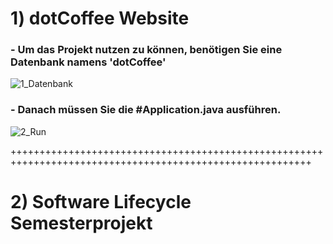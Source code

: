 # 1) dotCoffee Website

### - Um das Projekt nutzen zu können, benötigen Sie eine Datenbank namens 'dotCoffee'
![1_Datenbank](https://github.com/anasm20/Software_Lifecycle_Semesterprojekt/assets/112882511/39200c45-a557-4b99-a588-45be5a5f19df)

### - Danach müssen Sie die #Application.java ausführen.
![2_Run](https://github.com/anasm20/Software_Lifecycle_Semesterprojekt/assets/112882511/1c33fd28-51b2-4d36-b632-b5f5d39b6e55)

++++++++++++++++++++++++++++++++++++++++++++++++++++++++++++++++++++++++++++++++++++++++++++++++++++++++++

# 2) Software Lifecycle Semesterprojekt

